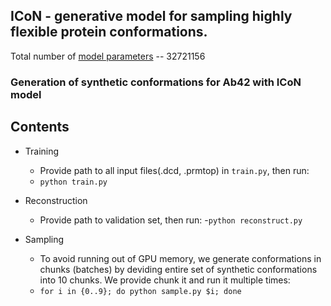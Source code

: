 
## ICoN - generative model for sampling highly flexible protein conformations. 

Total number of [model parameters](https://drive.google.com/file/d/17UWB6yphaCizXIb_FPon4H4b_-NThL4V/view?usp=sharing) -- 32721156

### Generation of synthetic conformations for Ab42 with ICoN model

## Contents
- Training
  - Provide path to all input files(.dcd, .prmtop) in `train.py`, then run:
  - `python train.py`
  
- Reconstruction
  - Provide path to validation set, then run:
  -`python reconstruct.py`
  
- Sampling
  - To avoid running out of GPU memory, we generate conformations in chunks (batches) by deviding entire set of synthetic conformations into 10 chunks. We provide chunk it and run it multiple times:
  - `for i in {0..9}; do python sample.py $i; done` 



